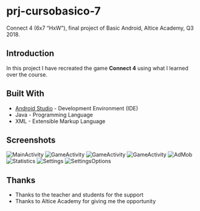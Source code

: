 # prj-cursobasico-7

Connect 4 (6x7 “HxW”), final project of Basic Android, Altice Academy, Q3 2018.

## Introduction

In this project I have recreated the game **Connect 4** using what I learned over the course.

## Built With

* [Android Studio](https://developer.android.com/studio/) - Development Environment (IDE)
* Java - Programming Language
* XML - Extensible Markup Language

## Screenshots
![MainActivity](http://oi65.tinypic.com/1563b6q.jpg "MainActivity")
![GameActivity](http://oi63.tinypic.com/2pplmxz.jpg "GameActivity")
![GameActivity](http://oi67.tinypic.com/2llbnk2.jpg "GameActivity")
![GameActivity](http://oi67.tinypic.com/15s0d1v.jpg "GameActivity")
![AdMob](http://oi67.tinypic.com/emz4w.jpg "AdMob")
![Statistics](http://oi63.tinypic.com/2zyj6gy.jpg "Statistics")
![Settings](http://oi63.tinypic.com/j7agkw.jpg "Settings")
![SettingsOptions](http://oi68.tinypic.com/hweh42.jpg "SettingsOptions")

## Thanks

* Thanks to the teacher and students for the support
* Thanks to Altice Academy for giving me the opportunity
